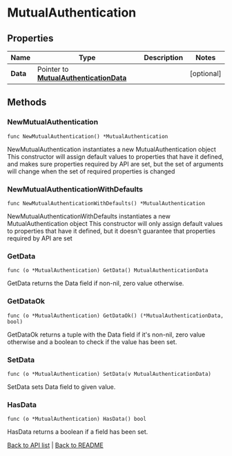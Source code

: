 # MutualAuthentication

## Properties

Name | Type | Description | Notes
------------ | ------------- | ------------- | -------------
**Data** | Pointer to [**MutualAuthenticationData**](MutualAuthenticationData.md) |  | [optional] 

## Methods

### NewMutualAuthentication

`func NewMutualAuthentication() *MutualAuthentication`

NewMutualAuthentication instantiates a new MutualAuthentication object
This constructor will assign default values to properties that have it defined,
and makes sure properties required by API are set, but the set of arguments
will change when the set of required properties is changed

### NewMutualAuthenticationWithDefaults

`func NewMutualAuthenticationWithDefaults() *MutualAuthentication`

NewMutualAuthenticationWithDefaults instantiates a new MutualAuthentication object
This constructor will only assign default values to properties that have it defined,
but it doesn't guarantee that properties required by API are set

### GetData

`func (o *MutualAuthentication) GetData() MutualAuthenticationData`

GetData returns the Data field if non-nil, zero value otherwise.

### GetDataOk

`func (o *MutualAuthentication) GetDataOk() (*MutualAuthenticationData, bool)`

GetDataOk returns a tuple with the Data field if it's non-nil, zero value otherwise
and a boolean to check if the value has been set.

### SetData

`func (o *MutualAuthentication) SetData(v MutualAuthenticationData)`

SetData sets Data field to given value.

### HasData

`func (o *MutualAuthentication) HasData() bool`

HasData returns a boolean if a field has been set.


[Back to API list](../README.md#documentation-for-api-endpoints) | [Back to README](../README.md)


